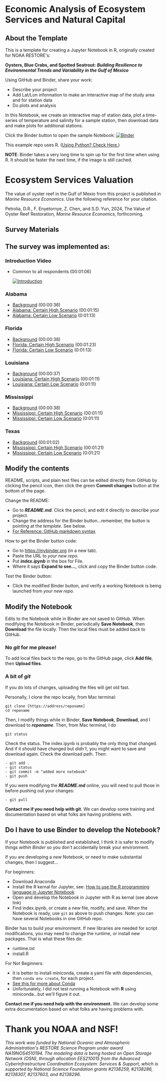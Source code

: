 # Economic Analysis of Ecosystem Services and Natural Capital 

## About the Template
This is a template for creating a Jupyter Notebook in R, originally created for NOAA RESTORE's:

**Oysters, Blue Crabs, and Spotted Seatrout:** ***Building Resilience to Environmental Trends and Variability in the Gulf of Mexico***

Using GitHub and Binder, share your work:
- Describe your project
- Add Lat/Lon information to make an interactive map of the study area and for station data
- Do plots and analysis

In this Notebook, we create an interactive map of station data, plot a time-series of temperature and salinity for a sample station, then download data and make plots for additional stations.

Click the Binder button to open the sample Notebook: [![Binder](https://mybinder.org/badge_logo.svg)](https://mybinder.org/v2/gh/OyBcSt/project-template-r/HEAD?labpath=index.ipynb)

This example repo uses R.  ([Using Python? Check Here.](https://github.com/OyBcSt/project-template-python))

**NOTE**: Binder takes a very long time to spin up for the first time when using R.  It should be faster the next time, if the image is still cached.

# Ecosystem Services Valuation
The value of oyster reef in the Gulf of Mexio from this project is published in *Marine Resource Economics*. Use the following reference for your citation.

Petrolia, D.R., F. Enyetornye, Z. Chen, and S.D. Yun, 2024, The Value of Oyster Reef Restoration, *Marine Resource Economics*, forthcoming.

## Survey Materials
The survey was implemented as:
- 

### Introduction Video 
- Common to all respondents (00:01:06)
  
  [![Introduction](https://img.youtube.com/vi/jTF7pNGp1eA/0.jpg)](https://www.youtube.com/watch?v=jTF7pNGp1eA)

### Alabama 
- [Background](https://www.youtube.com/watch?v=lHW2DuJXehs&ab_channel=GulfOysterSurvey) (00:00:36)
- [Alabama: Certain High Scenario](https://www.youtube.com/watch?v=ZbcA_mN249U&t=1s&ab_channel=GulfOysterSurvey) (00:01:15)
- [Alabama: Certain Low Scenario](https://www.youtube.com/watch?v=JWVBbBevjpU&ab_channel=GulfOysterSurvey) (0:01:13)

### Florida
- [Background](https://www.youtube.com/watch?v=xfkwfuk3cOg&ab_channel=GulfOysterSurvey) (00:00:38)
- [Florida: Certain High Scenario](https://www.youtube.com/watch?v=apJVAVk9Yx0&t=1s&ab_channel=GulfOysterSurvey) (00:01:23)
- [Florida: Certain Low Scenario](https://www.youtube.com/watch?v=cD5Mqwjyh-M&ab_channel=GulfOysterSurvey) (0:01:13)

### Louisiana
- [Background](https://www.youtube.com/watch?v=3Q8h8uGinwA&ab_channel=GulfOysterSurvey) (00:00:37)
- [Louisiana: Certain High Scenario](https://www.youtube.com/watch?v=M2-8Q1WeMj0&ab_channel=GulfOysterSurvey) (00:01:11)
- [Louisiana: Certain Low Scenario](https://www.youtube.com/watch?v=HyZqO853qMc&ab_channel=GulfOysterSurvey) (0:01:11)

### Mississippi
- [Background](https://www.youtube.com/watch?v=5wHq55iDVws&ab_channel=GulfOysterSurvey) (00:00:38)
- [Mississippi: Certain High Scenario](https://www.youtube.com/watch?v=BqioGlbTRdw&ab_channel=GulfOysterSurvey) (00:01:11)
- [Mississippi: Certain Low Scenario](https://www.youtube.com/watch?v=b8NBkFOaqfc&ab_channel=GulfOysterSurvey) (0:01:11)

### Texas
- [Background](https://www.youtube.com/watch?v=3HDKUcT8WBo&ab_channel=GulfOysterSurvey) (00:01:02)
- [Mississippi: Certain High Scenario](https://www.youtube.com/watch?v=wTwtjycwrhA&ab_channel=GulfOysterSurvey) (00:01:21)
- [Mississippi: Certain Low Scenario](https://www.youtube.com/watch?v=JKcn2AZM5nc&t=1s&ab_channel=GulfOysterSurvey) (0:01:21)


## Modify the contents

README, scripts, and plain text files can be edited directly from GitHub by clicking the pencil icon, then click the green **Commit changes** button at the bottom of the page.

Change the README:
- Go to ***README.md***.  Click the pencil, and edit it directly to describe your project.
- Change the address for the Binder button...remember, the button is pointing at the *template*.  See below.
- [For Reference: GitHub markdown syntax](https://docs.github.com/en/github/writing-on-github/getting-started-with-writing-and-formatting-on-github/basic-writing-and-formatting-syntax)

How to get the Binder button code:
- Go to https://mybinder.org (in a new tab).
- Paste the URL to *your new repo*.
- Put ***index.ipynb*** in the box for File.
- Where it says **Expand to see...**, click and copy the Binder button code.

Test the Binder button:
- Click the modified Binder button, and verify a working Notebook is being launched from *your new repo*.

## Modify the Notebook

Edits to the Notebook while in Binder are not saved to GitHub.  When modifying the Notebook in Binder, periodically **Save Notebook**, then **Download** the file locally.  Then the local files must be added back to GitHub.

### No *git* for me please!
To add local files back to the repo, go to the GitHub page, click **Add file**, then **Upload files**.

### A bit of *git*
If you do lots of changes, uploading the files will get old fast. 

Personally, I clone the repo locally, from Mac terminal:
```
git clone [https://address/reponame]
cd reponame
```

Then, I modify things while in Binder, **Save Notebook**, **Download**, and I download to ***reponame***.  Then, from Mac terminal, I do
```
git status
```
Check the status.  The index.ipynb is probably the only thing that changed.  And if it *should* have changed but *didn't*, you might want to save and download again. Check the download path.  Then:
```
- git add .
- git status
- git commit -m "added more notebook"
- git push
```

If you were modifying the ***README.md*** online, you will need to pull those in before pushing out your changes:
```
- git pull
```

**Contact me if you need help with git**.  We can develop some training and documentation based on what folks are having problems with.


## Do I have to use Binder to develop the Notebook?
If your Notebook is published and established, I think it is safer to modify things *within Binder* so you don't accidentally break your environment.  

If you are developing a *new* Notebook, or need to make substantial changes, then I suggest...

For beginners:
- Download Anaconda
- Install the R kernal for Jupyter, see: [How to use the R programming language in Jupyter Notebook](https://docs.anaconda.com/free/navigator/tutorials/r-lang/)
- Open and develop the Notebook in Jupyter with R as kernal (see above link)
- Find index.ipynb, or create a new file, modify, and save.
When the Notebook is ready, use `git` as above to push changes.  Note: you can have several Notebooks in one GitHub repo.  


Binder has to build your environment.  If new libraries are needed for script modifications, you may need to change the runtime, or install new packages.  That is what these files do:
- runtime.txt
- install.R

For Not Beginners:
- It is better to install miniconda, create a yaml file with dependencies, then `conda env create`, for each project.  
- [See this for more about Conda](https://hpc.ncsu.edu/Software/Apps.php?app=Conda)
- Unfortunately, I did not test running a Notebook with **R** using miniconda...but we'll figure it out.

**Contact me if you need help with the environment.** We can develop some extra documentation based on what folks are having problems with.


# Thank you NOAA and NSF!
*This work was funded by National Oceanic and Atmospheric Administration's RESTORE Science Program under award NA19NOS4510194. The modeling data is being hosted on Open Storage Network (OSN), through allocation EES210015 from the Advanced Cyberinfrastructure Coordination Ecosystem: Services & Support, which is supported by National Science Foundation grants #2138259, #2138286, #2138307, #2137603, and #2138296.*

